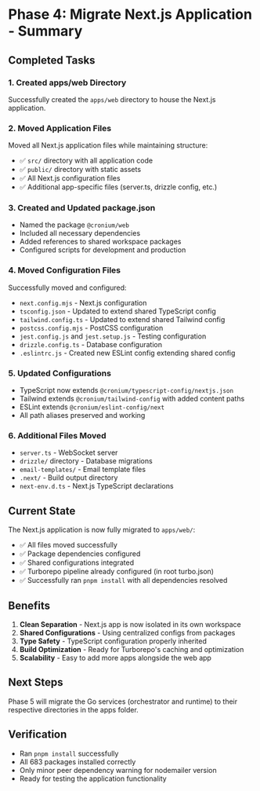 # Phase 4: Migrate Next.js Application - Summary

## Completed Tasks

### 1. Created apps/web Directory

Successfully created the `apps/web` directory to house the Next.js application.

### 2. Moved Application Files

Moved all Next.js application files while maintaining structure:

- ✅ `src/` directory with all application code
- ✅ `public/` directory with static assets
- ✅ All Next.js configuration files
- ✅ Additional app-specific files (server.ts, drizzle config, etc.)

### 3. Created and Updated package.json

- Named the package `@cronium/web`
- Included all necessary dependencies
- Added references to shared workspace packages
- Configured scripts for development and production

### 4. Moved Configuration Files

Successfully moved and configured:

- `next.config.mjs` - Next.js configuration
- `tsconfig.json` - Updated to extend shared TypeScript config
- `tailwind.config.ts` - Updated to extend shared Tailwind config
- `postcss.config.mjs` - PostCSS configuration
- `jest.config.js` and `jest.setup.js` - Testing configuration
- `drizzle.config.ts` - Database configuration
- `.eslintrc.js` - Created new ESLint config extending shared config

### 5. Updated Configurations

- TypeScript now extends `@cronium/typescript-config/nextjs.json`
- Tailwind extends `@cronium/tailwind-config` with added content paths
- ESLint extends `@cronium/eslint-config/next`
- All path aliases preserved and working

### 6. Additional Files Moved

- `server.ts` - WebSocket server
- `drizzle/` directory - Database migrations
- `email-templates/` - Email template files
- `.next/` - Build output directory
- `next-env.d.ts` - Next.js TypeScript declarations

## Current State

The Next.js application is now fully migrated to `apps/web/`:

- ✅ All files moved successfully
- ✅ Package dependencies configured
- ✅ Shared configurations integrated
- ✅ Turborepo pipeline already configured (in root turbo.json)
- ✅ Successfully ran `pnpm install` with all dependencies resolved

## Benefits

1. **Clean Separation** - Next.js app is now isolated in its own workspace
2. **Shared Configurations** - Using centralized configs from packages
3. **Type Safety** - TypeScript configuration properly inherited
4. **Build Optimization** - Ready for Turborepo's caching and optimization
5. **Scalability** - Easy to add more apps alongside the web app

## Next Steps

Phase 5 will migrate the Go services (orchestrator and runtime) to their respective directories in the apps folder.

## Verification

- Ran `pnpm install` successfully
- All 683 packages installed correctly
- Only minor peer dependency warning for nodemailer version
- Ready for testing the application functionality
